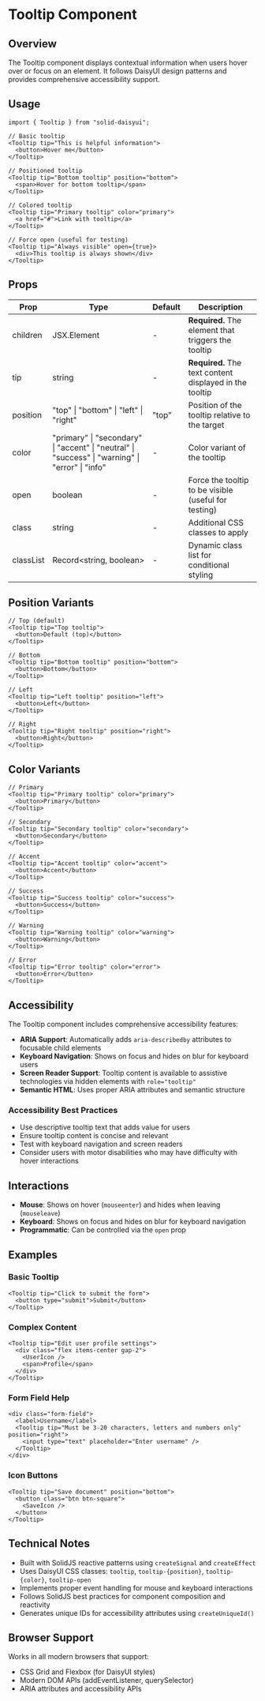 # Tooltip Component

## Overview
The Tooltip component displays contextual information when users hover over or focus on an element. It follows DaisyUI design patterns and provides comprehensive accessibility support.

## Usage
```tsx
import { Tooltip } from "solid-daisyui";

// Basic tooltip
<Tooltip tip="This is helpful information">
  <button>Hover me</button>
</Tooltip>

// Positioned tooltip
<Tooltip tip="Bottom tooltip" position="bottom">
  <span>Hover for bottom tooltip</span>
</Tooltip>

// Colored tooltip
<Tooltip tip="Primary tooltip" color="primary">
  <a href="#">Link with tooltip</a>
</Tooltip>

// Force open (useful for testing)
<Tooltip tip="Always visible" open={true}>
  <div>This tooltip is always shown</div>
</Tooltip>
```

## Props
| Prop | Type | Default | Description |
|------|------|---------|-------------|
| children | JSX.Element | - | **Required.** The element that triggers the tooltip |
| tip | string | - | **Required.** The text content displayed in the tooltip |
| position | "top" \| "bottom" \| "left" \| "right" | "top" | Position of the tooltip relative to the target |
| color | "primary" \| "secondary" \| "accent" \| "neutral" \| "success" \| "warning" \| "error" \| "info" | - | Color variant of the tooltip |
| open | boolean | - | Force the tooltip to be visible (useful for testing) |
| class | string | - | Additional CSS classes to apply |
| classList | Record<string, boolean> | - | Dynamic class list for conditional styling |

## Position Variants
```tsx
// Top (default)
<Tooltip tip="Top tooltip">
  <button>Default (top)</button>
</Tooltip>

// Bottom
<Tooltip tip="Bottom tooltip" position="bottom">
  <button>Bottom</button>
</Tooltip>

// Left
<Tooltip tip="Left tooltip" position="left">
  <button>Left</button>
</Tooltip>

// Right
<Tooltip tip="Right tooltip" position="right">
  <button>Right</button>
</Tooltip>
```

## Color Variants
```tsx
// Primary
<Tooltip tip="Primary tooltip" color="primary">
  <button>Primary</button>
</Tooltip>

// Secondary
<Tooltip tip="Secondary tooltip" color="secondary">
  <button>Secondary</button>
</Tooltip>

// Accent
<Tooltip tip="Accent tooltip" color="accent">
  <button>Accent</button>
</Tooltip>

// Success
<Tooltip tip="Success tooltip" color="success">
  <button>Success</button>
</Tooltip>

// Warning
<Tooltip tip="Warning tooltip" color="warning">
  <button>Warning</button>
</Tooltip>

// Error
<Tooltip tip="Error tooltip" color="error">
  <button>Error</button>
</Tooltip>
```

## Accessibility
The Tooltip component includes comprehensive accessibility features:

- **ARIA Support**: Automatically adds `aria-describedby` attributes to focusable child elements
- **Keyboard Navigation**: Shows on focus and hides on blur for keyboard users  
- **Screen Reader Support**: Tooltip content is available to assistive technologies via hidden elements with `role="tooltip"`
- **Semantic HTML**: Uses proper ARIA attributes and semantic structure

### Accessibility Best Practices
- Use descriptive tooltip text that adds value for users
- Ensure tooltip content is concise and relevant
- Test with keyboard navigation and screen readers
- Consider users with motor disabilities who may have difficulty with hover interactions

## Interactions
- **Mouse**: Shows on hover (`mouseenter`) and hides when leaving (`mouseleave`)
- **Keyboard**: Shows on focus and hides on blur for keyboard navigation
- **Programmatic**: Can be controlled via the `open` prop

## Examples

### Basic Tooltip
```tsx
<Tooltip tip="Click to submit the form">
  <button type="submit">Submit</button>
</Tooltip>
```

### Complex Content
```tsx
<Tooltip tip="Edit user profile settings">
  <div class="flex items-center gap-2">
    <UserIcon />
    <span>Profile</span>
  </div>
</Tooltip>
```

### Form Field Help
```tsx
<div class="form-field">
  <label>Username</label>
  <Tooltip tip="Must be 3-20 characters, letters and numbers only" position="right">
    <input type="text" placeholder="Enter username" />
  </Tooltip>
</div>
```

### Icon Buttons
```tsx
<Tooltip tip="Save document" position="bottom">
  <button class="btn btn-square">
    <SaveIcon />
  </button>
</Tooltip>
```

## Technical Notes
- Built with SolidJS reactive patterns using `createSignal` and `createEffect`
- Uses DaisyUI CSS classes: `tooltip`, `tooltip-{position}`, `tooltip-{color}`, `tooltip-open`
- Implements proper event handling for mouse and keyboard interactions
- Follows SolidJS best practices for component composition and reactivity
- Generates unique IDs for accessibility attributes using `createUniqueId()`

## Browser Support
Works in all modern browsers that support:
- CSS Grid and Flexbox (for DaisyUI styles)
- Modern DOM APIs (addEventListener, querySelector)
- ARIA attributes and accessibility APIs
